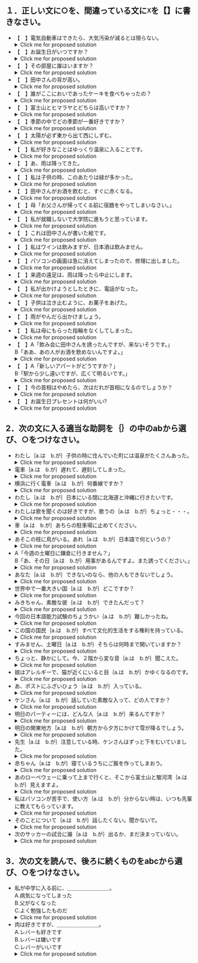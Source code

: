 ## １．正しい文に○を、間違っている文に☓を【】に書きなさい。

+ 【　】電気自動車はできたら、大気汚染が減るとは限らない。
  <details>
  <summary>Click me for proposed solution</summary>
  <b><font size="+1"> 【X】</font> </b>電気自動車<b><font size="+1">が</font></b>できたら、大気汚染が減るとは限らない。
  </details>
+ 【　】お誕生日がいつですか？
  <details>
  <summary>Click me for proposed solution</summary>
  <b><font size="+1"> 【X】</font> </b>お誕生日<b><font size="+1">は</font></b>いつですか？
  </details>
+ 【　】その部屋に誰はいますか？
  <details>
  <summary>Click me for proposed solution</summary>
  <b><font size="+1"> 【X】</font> </b>その部屋に誰<b><font size="+1">が</font></b>いますか？
  </details>
+ 【　】田中さんの背が高い。
  <details>
  <summary>Click me for proposed solution</summary>
  <b><font size="+1"> 【X】</font> </b>田中さん<b><font size="+1">は</font></b>背が高い。
  </details>
+ 【　】誰がここにおいであったケーキを食べちゃったの？
  <details>
  <summary>Click me for proposed solution</summary>
  <b><font size="+1"> 【O】</font> </b>誰がここにおいであったケーキを食べちゃったの？
  </details>
+ 【　】富士山とヒマラヤとどちらは高いですか？
  <details>
  <summary>Click me for proposed solution</summary>
  <b><font size="+1"> 【X】</font> </b>富士山とヒマラヤとどちら<b><font size="+1">が</font></b>高いですか？
  </details>
+ 【　】季節の中でどの季節が一番好きですか？
  <details>
  <summary>Click me for proposed solution</summary>
  <b><font size="+1"> 【O】</font> </b>季節の中でどの季節が一番好きですか？
  </details>
+ 【　】太陽が必ず東から出て西にしずむ。
  <details>
  <summary>Click me for proposed solution</summary>
  <b><font size="+1"> 【X】</font> </b>太陽<b><font size="+1">は</font></b>必ず東から出て西にしずむ。
  </details>
+ 【　】私が好きなことはゆっくり温泉に入ることです。
  <details>
  <summary>Click me for proposed solution</summary>
  <b><font size="+1"> 【O】</font> </b>私が好きなことはゆっくり温泉に入ることです。
  </details>
+ 【　】あ、雨は降ってきた。
  <details>
  <summary>Click me for proposed solution</summary>
  <b><font size="+1"> 【X】</font> </b>あ、雨<b><font size="+1">が</font></b>降ってきた。
  </details>
+ 【　】私は子供の時、このあたりは緑が多かった。
  <details>
  <summary>Click me for proposed solution</summary>
  <b><font size="+1"> 【X】</font> </b>私<b><font size="+1">が</font></b>子供の時、このあたりは緑が多かった。
  </details>
+ 【　】田中さんがお酒を飲むと、すぐに赤くなる。
  <details>
  <summary>Click me for proposed solution</summary>
  <b><font size="+1"> 【X】</font> </b>田中さん<b><font size="+1">は</font></b>お酒を飲むと、すぐに赤くなる。
  </details>
+ 【　】母「お父さんが帰ってくる前に宿題をやってしまいなさい。」
  <details>
  <summary>Click me for proposed solution</summary>
  <b><font size="+1"> 【O】</font> </b>母「お父さんが帰ってくる前に宿題をやってしまいなさい。」
  </details>
+ 【　】私が就職しないで大学院に進もうと思っています。
  <details>
  <summary>Click me for proposed solution</summary>
  <b><font size="+1"> 【X】</font> </b>私<b><font size="+1">は</font></b>就職しないで大学院に進もうと思っています。
  </details>
+ 【　】これは田中さんが書いた絵です。
  <details>
  <summary>Click me for proposed solution</summary>
  <b><font size="+1"> 【O】</font> </b>これは田中さんが書いた絵です。
  </details>
+ 【　】私はワインは飲みますが、日本酒は飲みません。
  <details>
  <summary>Click me for proposed solution</summary>
  <b><font size="+1"> 【O】</font> </b>私はワインは飲みますが、日本酒は飲みません。
  </details>
+ 【　】パソコンの画面は急に消えてしまったので、修理に出しました。
  <details>
  <summary>Click me for proposed solution</summary>
  <b><font size="+1"> 【X】</font> </b>パソコンの画面<b><font size="+1">が</font></b>急に消えてしまったので、修理に出しました。
  </details>
+ 【　】来週の遠足は、雨は降ったら中止にします。
  <details>
  <summary>Click me for proposed solution</summary>
  <b><font size="+1"> 【X】</font> </b>来週の遠足は、雨<b><font size="+1">が</font></b>降ったら中止にします。
  </details>
+ 【　】私が出かけようとしたときに、電話がなった。
  <details>
  <summary>Click me for proposed solution</summary>
  <b><font size="+1"> 【O】</font> </b>私が出かけようとしたときに、電話がなった。
  </details>
+ 【　】子供は泣き止むように、お菓子をあげた。
  <details>
  <summary>Click me for proposed solution</summary>
  <b><font size="+1"> 【X】</font> </b>子供<b><font size="+1">が</font></b>泣き止むように、お菓子をあげた。
  </details>
+ 【　】雨がやんだら出かけましょう。
  <details>
  <summary>Click me for proposed solution</summary>
  <b><font size="+1"> 【O】</font> </b>雨がやんだら出かけましょう。
  </details>
+ 【　】私は母にもらった指輪をなくしてしまった。
  <details>
  <summary>Click me for proposed solution</summary>
  <b><font size="+1"> 【O】</font> </b>私は母にもらった指輪をなくしてしまった。
  </details>
+ 【　】A「飲み会に田中さんを誘ったんですが、来ないそうです。」<br>B「ああ、あの人がお酒を飲めないんですよ。」
  <details>
  <summary>Click me for proposed solution</summary>
  <b><font size="+1"> 【X】</font> </b>A「飲み会に田中さんを誘ったんですが、来ないそうです。」<br>B「ああ、あの人<b><font size="+1">は</font></b>お酒を飲めないんですよ。」
  </details>
+ 【　】A「新しいアパートがどうですか？」<br>B「駅から少し遠いですが、広くて明るいです。」
  <details>
  <summary>Click me for proposed solution</summary>
  <b><font size="+1"> 【X】</font> </b>A「新しいアパート<b><font size="+1">は</font></b>どうですか？」<br>B「駅から少し遠いですが、広くて明るいです。」
  </details>
+ 【　】今の首相はやめたら、次はだれが首相になるのでしょうか？
  <details>
  <summary>Click me for proposed solution</summary>
  <b><font size="+1"> 【X】</font> </b>今の首相<b><font size="+1">が</font></b>やめたら、次はだれが首相になるのでしょうか？
  </details>
+ 【　】お誕生日プレセントは何がいい? 
  <details>
  <summary>Click me for proposed solution</summary>
  <b><font size="+1"> 【O】</font> </b>お誕生日プレセントは何がいい?
  </details>

## 2．次の文に入る適当な助詞を｛｝の中のabから選び、○をつけなさい。

+ わたし｛a.は　b.が｝子供の時に住んでいた町には温泉がたくさんあった。 
  <details>
  <summary>Click me for proposed solution</summary>
  わたし<b><font size="+1">が</font> </b>子供の時に住んでいた町には温泉がたくさんあった。
  </details>
+ 電車｛a.は　b.が｝遅れて、遅刻してしまった。 
  <details>
  <summary>Click me for proposed solution</summary>
  電車<b><font size="+1">が</font> </b>遅れて、遅刻してしまった。
  </details>
+ 横浜に行く電車｛a.は　b.が｝何番線ですか？ 
  <details>
  <summary>Click me for proposed solution</summary>
  横浜に行く電車<b><font size="+1">は</font> </b>何番線ですか？
  </details>
+ わたし｛a.は　b.が｝日本にいる間に北海道と沖縄に行きたいです。 
  <details>
  <summary>Click me for proposed solution</summary>
  わたし<b><font size="+1">は</font> </b>日本にいる間に北海道と沖縄に行きたいです。
  </details>
+ わたしは歌を聞くのは好きですが、歌うの｛a.は　b.が｝ちょっと・・・。 
  <details>
  <summary>Click me for proposed solution</summary>
  わたしは歌を聞くのは好きですが、歌うの<b><font size="+1">は</font> </b>ちょっと・・・。
  </details>
+ 車｛a.は　b.が｝あちらの駐車場に止めてください。 
  <details>
  <summary>Click me for proposed solution</summary>
  車<b><font size="+1">は</font> </b>あちらの駐車場に止めてください。
  </details>
+ あそこの枝に鳥がいる。あれ｛a.は　b.が｝日本語で何というの？ 
  <details>
  <summary>Click me for proposed solution</summary>
  あそこの枝に鳥がいる。あれ<b><font size="+1">は</font> </b>日本語で何というの？
  </details>
+ A「今週の土曜日に鎌倉に行きません？」<br>B「あ、その日｛a.は　b.が｝用事があるんですよ。また誘ってください。」 
  <details>
  <summary>Click me for proposed solution</summary>
  A「今週の土曜日に鎌倉に行きません？」<br>B「あ、その日<b><font size="+1">は</font> </b>用事があるんですよ。また誘ってください。」
  </details>
+ あなた｛a.は　b.が｝できないのなら、他の人もできないでしょう。 
  <details>
  <summary>Click me for proposed solution</summary>
  あなた<b><font size="+1">が</font> </b>できないのなら、他の人もできないでしょう。
  </details>
+ 世界中で一番大きい国｛a.は　b.が｝どこですか？ 
  <details>
  <summary>Click me for proposed solution</summary>
  世界中で一番大きい国<b><font size="+1">は</font> </b>どこですか？
  </details>
+ みきちゃん、素敵な彼｛a.は　b.が｝できたんだって？ 
  <details>
  <summary>Click me for proposed solution</summary>
  みきちゃん、素敵な彼<b><font size="+1">が</font> </b>できたんだって？
  </details>
+ 今回の日本語能力試験のちょうかい｛a.は　b.が｝難しかったね。 
  <details>
  <summary>Click me for proposed solution</summary>
  今回の日本語能力試験のちょうかい<b><font size="+1">は</font> </b>難しかったね。
  </details>
+ この国の国民｛a.は　b.が｝すべて文化的生活をする権利を持っている。 
  <details>
  <summary>Click me for proposed solution</summary>
  この国の国民<b><font size="+1">は</font> </b>すべて文化的生活をする権利を持っている。
  </details>
+ すみません、土曜日｛a.は　b.が｝そちらは何時まで開いていますか？ 
  <details>
  <summary>Click me for proposed solution</summary>
  すみません、土曜日<b><font size="+1">は</font> </b>そちらは何時まで開いていますか？
  </details>
+ ちょっと、静かにして。今、２階から変な音｛a.は　b.が｝聞こえた。 
  <details>
  <summary>Click me for proposed solution</summary>
  ちょっと、静かにして。今、２階から変な音<b><font size="+1">が</font> </b>聞こえた。
  </details>
+ 娘はアレルギーで、猫が近くにいると目｛a.は　b.が｝かゆくなるのです。 
  <details>
  <summary>Click me for proposed solution</summary>
  娘はアレルギーで、猫が近くにいると目<b><font size="+1">が</font> </b>かゆくなるのです。
  </details>
+ あ、ポストにふざいひょう｛a.は　b.が｝入っている。 
  <details>
  <summary>Click me for proposed solution</summary>
  あ、ポストにふざいひょう<b><font size="+1">が</font> </b>入っている。
  </details>
+ ケンさん｛a.は　b.が｝話していた素敵な入って、どの人ですか？ 
  <details>
  <summary>Click me for proposed solution</summary>
  ケンさん<b><font size="+1">が</font> </b>話していた素敵な入って、どの人ですか？
  </details>
+ 明日のパーティーには、どんな人｛a.は　b.が｝来るんですか？ 
  <details>
  <summary>Click me for proposed solution</summary>
  明日のパーティーには、どんな人<b><font size="+1">が</font> </b>来るんですか？
  </details>
+ 明日の関東地方｛a.は　b.が｝朝方から夕方にかけて雪が降るでしょう。 
  <details>
  <summary>Click me for proposed solution</summary>
  明日の関東地方<b><font size="+1">は</font> </b>朝方から夕方にかけて雪が降るでしょう。
  </details>
+ 先生｛a.は　b.が｝注意している時、ケンさんはずっと下をむいていました。 
  <details>
  <summary>Click me for proposed solution</summary>
  先生<b><font size="+1">が</font> </b>注意している時、ケンさんはずっと下をむいていました。
  </details>
+ 赤ちゃん｛a.は　b.が｝寝ているうちにご飯を作ってしまおう。 
  <details>
  <summary>Click me for proposed solution</summary>
  赤ちゃん<b><font size="+1">が</font> </b>寝ているうちにご飯を作ってしまおう。
  </details>
+ あのローペウェーに乗って上まで行くと、そこから富士山と駿河湾｛a.は　b.が｝見えますよ。 
  <details>
  <summary>Click me for proposed solution</summary>
  あのローペウェーに乗って上まで行くと、そこから富士山と駿河湾<b><font size="+1">が</font> </b>見えますよ。
  </details>
+ 私はパソコンが苦手で、使い方｛a.は　b.が｝分からない時は、いつも先輩に教えてもらっています。 
  <details>
  <summary>Click me for proposed solution</summary>
  私はパソコンが苦手で、使い方<b><font size="+1">が</font> </b>分からない時は、いつも先輩に教えてもらっています。
  </details>
+ そのことについて｛a.は　b.が｝話したくない。聞かないで。 
  <details>
  <summary>Click me for proposed solution</summary>
  そのことについて<b><font size="+1">は</font> </b>話したくない。聞かないで。
  </details>
+ 次のサッカーの試合に誰｛a.は　b.が｝出るか、まだ決まっていない。 
  <details>
  <summary>Click me for proposed solution</summary>
  次のサッカーの試合に誰<b><font size="+1">が</font> </b>出るか、まだ決まっていない。
  </details>

## 3．次の文を読んで、後ろに続くものをabcから選び、○をつけなさい。

+ 私が中学に入る前に、＿＿＿＿＿＿＿＿。<br>
  A.病気になってしまった<br>
  B.父がなくなった<br>
  C.よく勉強したものだ 
  <details>
  <summary>Click me for proposed solution</summary>
  <b><font size="+1">B</font> </b>
  </details>
+ 肉は好きですが、＿＿＿＿＿＿＿＿。<br>
  A.レバーも好きです<br>
  B.レバーは嫌いです<br>
  C.レバーがいいです 
  <details>
  <summary>Click me for proposed solution</summary>
  <b><font size="+1">B</font> </b>
  </details>